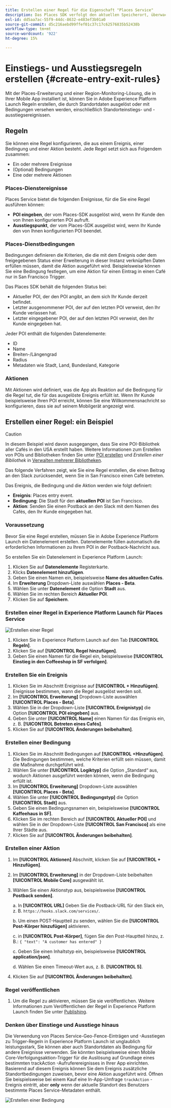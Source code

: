 ```yaml
---
title: Erstellen einer Regel für die Eigenschaft "Places Service"
description: Das Places SDK verfolgt den aktuellen Speicherort, überwacht die konfigurierten POIs um den aktuellen Speicherort und verfolgt die Ein- und Ausstiegsereignisse für diese POIs.
exl-id: dd5aa7ac-55f9-44dc-8632-e483ef3b91a0
source-git-commit: d5c216aebd99ffef01c37c17c62576835b52438b
workflow-type: tm+mt
source-wordcount: '922'
ht-degree: 15%

---
```


# Einstiegs- und Ausstiegsregeln erstellen {#create-entry-exit-rules}

Mit der Places-Erweiterung und einer Region-Monitoring-Lösung, die in Ihrer Mobile App installiert ist, können Sie in Adobe Experience Platform Launch Regeln erstellen, die durch Standortdaten ausgelöst oder mit Bedingungen versehen werden, einschließlich Standorteinstiegs- und -ausstiegsereignissen.

## Regeln

Sie können eine Regel konfigurieren, die aus einem Ereignis, einer Bedingung und einer Aktion besteht. Jede Regel setzt sich aus Folgendem zusammen:

* Ein oder mehrere Ereignisse
* (Optional) Bedingungen
* Eine oder mehrere Aktionen

### Places-Dienstereignisse

Places Service bietet die folgenden Ereignisse, für die Sie eine Regel ausführen können:

* **POI eingeben**, der vom Places-SDK ausgelöst wird, wenn Ihr Kunde den von Ihnen konfigurierten POI aufruft.
* **Ausstiegspunkt**, der vom Places-SDK ausgelöst wird, wenn Ihr Kunde den von Ihnen konfigurierten POI beendet.

### Places-Dienstbedingungen

Bedingungen definieren die Kriterien, die die mit dem Ereignis oder dem freigegebenen Status einer Erweiterung in dieser Instanz verknüpften Daten erfüllen müssen, damit die Aktion ausgeführt wird. Beispielsweise können Sie eine Bedingung festlegen, um eine Aktion für einen Eintrag in einen Café nur in San Francisco Trigger.

Das Places SDK behält die folgenden Status bei:

* Aktueller POI, der den POI angibt, an dem sich Ihr Kunde derzeit befindet.
* Letzter ausgenommener POI, der auf den letzten POI verweist, den Ihr Kunde verlassen hat.
* Letzter eingegebener POI, der auf den letzten POI verweist, den Ihr Kunde eingegeben hat.

Jeder POI enthält die folgenden Datenelemente:

* ID
* Name
* Breiten-/Längengrad
* Radius
* Metadaten wie Stadt, Land, Bundesland, Kategorie

### Aktionen

Mit Aktionen wird definiert, was die App als Reaktion auf die Bedingung für die Regel tut, die für das ausgelöste Ereignis erfüllt ist. Wenn Ihr Kunde beispielsweise Ihren POI erreicht, können Sie eine Willkommensnachricht so konfigurieren, dass sie auf seinem Mobilgerät angezeigt wird.

## Erstellen einer Regel: ein Beispiel

>[!CAUTION]
>
>In diesem Beispiel wird davon ausgegangen, dass Sie eine POI-Bibliothek aller Cafés in den USA erstellt haben. Weitere Informationen zum Erstellen von POIs und Bibliotheken finden Sie unter [POI erstellen](/help/poi-mgmt-ui/create-a-poi-ui.md) und *Erstellen einer Bibliothek* in [Verwalten mehrerer Bibliotheken](https://experienceleague.adobe.com/docs/places/using/poi-mgmt-ui/manage-libraries-in-the-places-ui.html).

Das folgende Verfahren zeigt, wie Sie eine Regel erstellen, die einen Beitrag an den Slack zurücksendet, wenn Sie in San Francisco einen Café betreten.

Das Ereignis, die Bedingung und die Aktion werden wie folgt definiert:

* **Ereignis**: Places entry event.
* **Bedingung**: Die Stadt für den **aktuellen POI** ist San Francisco.
* **Aktion**: Senden Sie einen Postback an den Slack mit dem Namen des Cafés, den Ihr Kunde eingegeben hat.

### Voraussetzung

Bevor Sie eine Regel erstellen, müssen Sie in Adobe Experience Platform Launch ein Datenelement erstellen. Datenelemente füllen automatisch die erforderlichen Informationen zu Ihrem POI in der Postback-Nachricht aus.

So erstellen Sie ein Datenelement in Experience Platform Launch:

1. Klicken Sie auf **Datenelemente** Registerkarte.
1. Klicks **Datenelement hinzufügen**.
1. Geben Sie einen Namen ein, beispielsweise **Name des aktuellen Cafés**.
1. Im **Erweiterung** Dropdown-Liste auswählen **Places - Beta**.
1. Wählen Sie unter **Datenelement** die Option **Stadt** aus.
1. Wählen Sie im rechten Bereich **Aktueller POI**.
1. Klicken Sie auf **Speichern**.

### Erstellen einer Regel in Experience Platform Launch für Places Service

![Erstellen einer Regel](/help/assets/placesrule.png)

1. Klicken Sie in Experience Platform Launch auf den Tab **[!UICONTROL Regeln]**.
1. Klicken Sie auf **[!UICONTROL Regel hinzufügen]**.
1. Geben Sie einen Namen für die Regel ein, beispielsweise **[!UICONTROL Einstieg in den Coffeeshop in SF verfolgen]**.

### Erstellen Sie ein Ereignis

1. Klicken Sie im Abschnitt Ereignisse auf **[!UICONTROL + Hinzufügen]**. Ereignisse bestimmen, wann die Regel ausgelöst werden soll.
1. Im **[!UICONTROL Erweiterung]** Dropdown-Liste auswählen **[!UICONTROL Places - Beta]**.
1. Wählen Sie in der Dropdown-Liste **[!UICONTROL Ereignistyp]** die Option **[!UICONTROL POI eingeben]** aus.
1. Geben Sie unter **[!UICONTROL Name]** einen Namen für das Ereignis ein, z. B. **[!UICONTROL Betreten eines Cafés]**.
1. Klicken Sie auf **[!UICONTROL Änderungen beibehalten]**.

### Erstellen einer Bedingung

1. Klicken Sie im Abschnitt Bedingungen auf **[!UICONTROL +Hinzufügen]**. Die Bedingungen bestimmen, welche Kriterien erfüllt sein müssen, damit die Maßnahme durchgeführt wird.
1. Wählen Sie unter **[!UICONTROL Logiktyp]** die Option „Standard“ aus, wodurch Aktionen ausgeführt werden können, wenn die Bedingung erfüllt ist.
1. Im **[!UICONTROL Erweiterung]** Dropdown-Liste auswählen **[!UICONTROL Places - Beta]**.
1. Wählen Sie unter **[!UICONTROL Bedingungstyp]** die Option **[!UICONTROL Stadt]** aus.
1. Geben Sie einen Bedingungsnamen ein, beispielsweise **[!UICONTROL Kaffeehaus in SF]**.
1. Klicken Sie im rechten Bereich auf **[!UICONTROL Aktueller POI]** und wählen Sie in der Dropdown-Liste **[!UICONTROL San Francisco]** als eine Ihrer Städte aus.
1. Klicken Sie auf **[!UICONTROL Änderungen beibehalten]**.

### Erstellen einer Aktion

1. Im **[!UICONTROL Aktionen]** Abschnitt, klicken Sie auf **[!UICONTROL + Hinzufügen]**.
1. Im **[!UICONTROL Erweiterung]** in der Dropdown-Liste beibehalten **[!UICONTROL Mobile Core]** ausgewählt ist.
1. Wählen Sie einen Aktionstyp aus, beispielsweise **[!UICONTROL Postback senden]**.

   a. In **[!UICONTROL URL]** Geben Sie die Postback-URL für den Slack ein, z. B. `https://hooks.slack.com/services/`.

   b. Um einen POST-Hauptteil zu senden, wählen Sie die **[!UICONTROL Post-Körper hinzufügen]** aktivieren.

   c. in **[!UICONTROL Post-Körper]**, fügen Sie den Post-Hauptteil hinzu, z. B.: `{ "text": "A customer has entered" }`

   c. Geben Sie einen Inhaltstyp ein, beispielsweise **[!UICONTROL application/json]**.

   d. Wählen Sie einen Timeout-Wert aus, z. B. **[!UICONTROL 5]**.

1. Klicken Sie auf **[!UICONTROL Änderungen beibehalten]**.

### Regel veröffentlichen

1. Um die Regel zu aktivieren, müssen Sie sie veröffentlichen. Weitere Informationen zum Veröffentlichen der Regel in Experience Platform Launch finden Sie unter [Publishing](https://experienceleague.adobe.com/docs/experience-platform/tags/publish/overview.html?lang=de).

### Denken über Einstiege und Ausstiege hinaus

Die Verwendung von Places Service-Geo-Fence-Einträgen und -Ausstiegen zu Trigger-Regeln in Experience Platform Launch ist unglaublich leistungsstark, Sie können aber auch Standortdaten als Bedingung für andere Ereignisse verwenden. Sie könnten beispielsweise einen Mobile Core-Verfolgungsaktion-Trigger für die Auslösung auf Grundlage eines bestimmten trackAction -Aufruferereignisses in Ihrer App einrichten. Basierend auf diesem Ereignis können Sie dem Ereignis zusätzliche Standortbedingungen zuweisen, bevor eine Aktion ausgeführt wird. Öffnen Sie beispielsweise bei einem Kauf eine In-App-Umfrage `trackAction` -Ereignis eintritt, aber **only** wenn der aktuelle Standort des Benutzers bestimmte Places Service-Metadaten enthält.

![Erstellen einer Bedingung](/help/assets/places-condition.png)
